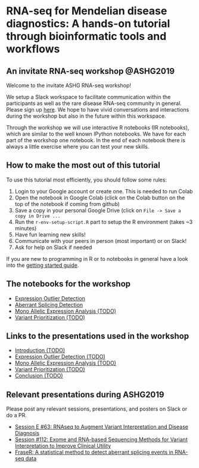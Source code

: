 RNA-seq for Mendelian disease diagnostics: A hands-on tutorial through bioinformatic tools and workflows
===
An invitate RNA-seq workshop @ASHG2019
---

Welcome to the invitate ASHG RNA-seq workshop!

We setup a Slack workspace to facilitate communication within the participants as well as the rare disease RNA-seq community in general.
Please sign up [here](https://join.slack.com/t/rnaseq4rare/shared_invite/enQtNzU1MzEyOTI4NjQ3LTMwNjM1NmZlNWY3Nzk1MjkxYTFkYjBjNjdlNTI3Y2ZkNzJjZTNmZTFiZDVhOTVhMjEwYjRiYzA4Y2QwMzhjNTA). We hope to have vivid conversations and interactions during the workshop but also in the future within this workspace.

Through the workshop we will use interactive R notebooks (IR notebooks), which are similar to the well known IPython notebooks.
We have for each part of the workshop one notebook. In the end of each notebook there is always a little exercise where you can test your new skills. 

How to make the most out of this tutorial
---

To use this tutorial most efficiently, you should follow some rules:

1. Login to your Google account or create one. This is needed to run Colab
1. Open the notebook in Google Colab (click on the Colab button on the top of the notebook if coming from github)
1. Save a copy in your personal Google Drive (click on `File -> Save a copy in Drive ...`
1. Run the `r-env-setup-script.R` part to setup the R environment (takes ~3 minutes)
1. Have fun learning new skills!
1. Communicate with your peers in person (most important) or on Slack!
1. Ask for help on Slack if needed

If you are new to programming in R or to notebooks in general have a look into the [getting started guide](https://colab.research.google.com/drive/1KCvunOIUTny_moZppDmcJVkt-Zm0jwf5).

## The notebooks for the workshop

* [Expression Outlier Detection](https://colab.research.google.com/drive/1_U_kK69Zh2_Yl2Ncggw0k1B2jbdmptme)
* [Aberrant Splicing Detection](https://colab.research.google.com/drive/1kVAsBkoL4oB23n7FmCZ0k_tYDsI_UbOg)
* [Mono Allelic Expression Analysis (TODO)](TODO)
* [Variant Prioritization (TODO)](TODO)

## Links to the presentations used in the workshop

* [Introduction (TODO)](TODO)
* [Expression Outlier Detection (TODO)](TODO)
* [Mono Allelic Expression Analysis (TODO)](TODO)
* [Variant Prioritization (TODO)](TODO)
* [Conclusion (TODO)](TODO)

## Relevant presentations during ASHG2019

Please post any relevant sessions, presentations, and posters on Slack or do a PR.

* [Session E #63: RNAseq to Augment Variant Interpretation and Disease Diagnosis](https://eventpilotadmin.com/web/page.php?page=Session&project=ASHG19&id=163)
* [Session #112: Exome and RNA-based Sequencing Methods for Variant Interpretation to Improve Clinical Utility](https://eventpilotadmin.com/web/page.php?page=Session&project=ASHG19&id=212)
* [FraseR: A statistical method to detect aberrant splicing events in RNA-seq data](https://eventpilotadmin.com/web/page.php?page=IntHtml&project=ASHG19&id=1922872)

